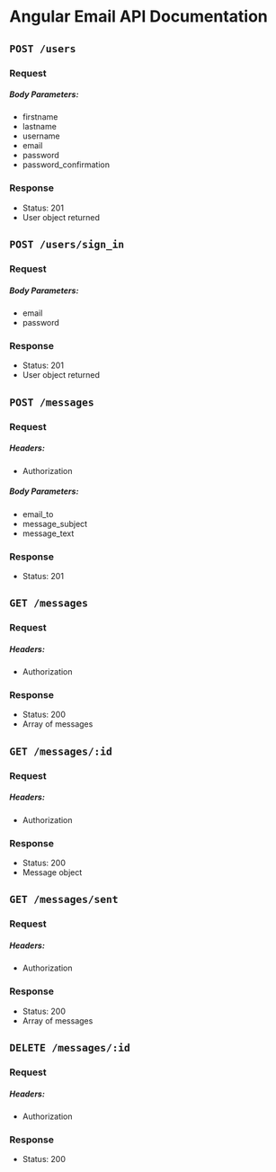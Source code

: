 # Angular Email API Documentation

## `POST /users`

### Request

##### Body Parameters:
- firstname
- lastname
- username
- email
- password
- password_confirmation

### Response
- Status: 201
- User object returned

## `POST /users/sign_in`

### Request

##### Body Parameters:
- email
- password

### Response
- Status: 201
- User object returned

## `POST /messages`

### Request

##### Headers:
- Authorization

##### Body Parameters:
- email_to
- message_subject
- message_text

### Response
- Status: 201

## `GET /messages`

### Request

##### Headers:
- Authorization

### Response
- Status: 200
- Array of messages

## `GET /messages/:id`

### Request

##### Headers:
- Authorization

### Response
- Status: 200
- Message object

## `GET /messages/sent`

### Request

##### Headers:
- Authorization

### Response
- Status: 200
- Array of messages

## `DELETE /messages/:id`

### Request

##### Headers:
- Authorization

### Response
- Status: 200